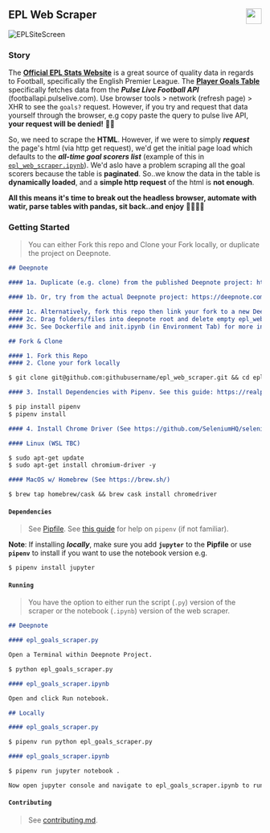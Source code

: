 ## EPL Web Scraper [<img height="31" align="right" src="https://beta.deepnote.com/buttons/launch-in-deepnote.svg">](https://deepnote.com/publish/19f51d7b-ae79-4c51-906c-dee0138da144)

![EPLSiteScreen](https://sportsdatasolutionsacademy.s3.eu-west-2.amazonaws.com/public/EPLsitescreen.png)

### Story

The **[Official EPL Stats Website](https://www.premierleague.com/stats/)** is a great source of quality data in regards to Football, specifically the English Premier League. The **[Player Goals Table](https://www.premierleague.com/stats/top/players/goals?se=363)** specifically fetches data from the ***Pulse Live Football API*** (footballapi.pulselive.com). Use browser tools > network (refresh page) > XHR to see the ```goals?``` request. However, if you try and request that data yourself through the browser, e.g copy paste the query to pulse live API, **your request will be denied!** 🙅‍♂️

So, we need to scrape the **HTML**. However, if we were to simply ***request*** the page's html (via http get request), we'd get the initial page load which defaults to the ***all-time goal scorers list*** (example of this in [```epl_web_scraper.ipynb```](./epl_web_scraper.ipynb)). We'd aslo have a problem scraping all the goal scorers because the table is **paginated**. So..we know the data in the table is **dynamically loaded**, and a **simple http request** of the html is **not enough**.

**All this means it's time to break out the headless browser, automate with watir, parse tables with pandas, sit back..and enjoy** 👻🤖🐼💅

### Getting Started

> You can either Fork this repo and Clone your Fork locally, or duplicate the project on Deepnote.

```markdown
## Deepnote

#### 1a. Duplicate (e.g. clone) from the published Deepnote project: https://deepnote.com/publish/19f51d7b-ae79-4c51-906c-dee0138da144

#### 1b. Or, try from the actual Deepnote project: https://deepnote.com/project/19f51d7b-ae79-4c51-906c-dee0138da144

#### 1c. Alternatively, fork this repo then link your fork to a new Deepnote Project,
#### 2c. Drag folders/files into deepnote root and delete empty epl_web_scraper_py folder,
#### 3c. See Dockerfile and init.ipynb (in Environment Tab) for more info on how the environment is customised to support web scraping via headless browser. Make sure you copy over the code from Dockerfile and init.ipynb to your Project, then run the Dockerfile build and restart the machine.
```

```markdown
## Fork & Clone

#### 1. Fork this Repo
#### 2. Clone your fork locally

$ git clone git@github.com:githubusername/epl_web_scraper.git && cd epl_web_scraper

#### 3. Install Dependencies with Pipenv. See this guide: https://realpython.com/pipenv-guide/ for help on pipenv (if not familiar)

$ pip install pipenv
$ pipenv install

#### 4. Install Chrome Driver (See https://github.com/SeleniumHQ/selenium/wiki/ChromeDriver) e.g.

#### Linux (WSL TBC)

$ sudo apt-get update
$ sudo apt-get install chromium-driver -y

#### MacOS w/ Homebrew (See https://brew.sh/)

$ brew tap homebrew/cask && brew cask install chromedriver
```

#### ```Dependencies```

> See [Pipfile](./Pipfile). See [this guide](https://realpython.com/pipenv-guide/) for help on ```pipenv``` (if not familiar).

**Note**: If installing ***locally***, make sure you add **```jupyter```** to the **Pipfile** or use **```pipenv```** to install if you want to use the notebook version e.g.

```bash
$ pipenv install jupyter
```

#### ```Running```

> You have the option to either run the script (```.py```) version of the scraper or the notebook (```.ipynb```) version of the web scraper.

```markdown
## Deepnote

#### epl_goals_scraper.py

Open a Terminal within Deepnote Project.

$ python epl_goals_scraper.py

#### epl_goals_scraper.ipynb

Open and click Run notebook.
```

```markdown
## Locally

#### epl_goals_scraper.py

$ pipenv run python epl_goals_scraper.py

#### epl_goals_scraper.ipynb

$ pipenv run jupyter notebook .

Now open jupyter console and navigate to epl_goals_scraper.ipynb to run
```

#### ```Contributing```

> See [contributing.md](./contributing.md).
